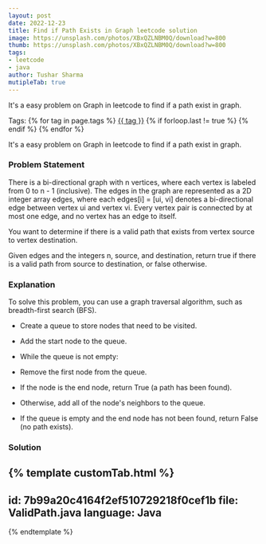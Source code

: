 ```yaml
---
layout: post
date: 2022-12-23
title: Find if Path Exists in Graph leetcode solution
image: https://unsplash.com/photos/XBxQZLNBM0Q/download?w=800
thumb: https://unsplash.com/photos/XBxQZLNBM0Q/download?w=800
tags:
- leetcode
- java
author: Tushar Sharma
mutipleTab: true
---
```


It's a easy problem on Graph in leetcode to find if a path exist in graph.<!-- truncate_here -->
<p>Tags: {% for tag in page.tags %} <a class="mytag" href="/tag/{{ tag }}" title="View posts tagged with &quot;{{ tag }}&quot;">{{ tag }}</a>  {% if forloop.last != true %} {% endif %} {% endfor %} </p>

It's a easy problem on Graph in leetcode to find if a path exist in graph.

### Problem Statement

There is a bi-directional graph with n vertices, where each vertex is labeled from 0 to n - 1 (inclusive). The edges in the graph are represented as a 2D integer array edges, where each edges[i] = [ui, vi] denotes a bi-directional edge between vertex ui and vertex vi. Every vertex pair is connected by at most one edge, and no vertex has an edge to itself.


You want to determine if there is a valid path that exists from vertex source to vertex destination.

Given edges and the integers n, source, and destination, return true if there is a valid path from source to destination, or false otherwise.

### Explanation

To solve this problem, you can use a graph traversal algorithm, such as breadth-first search (BFS).

* Create a queue to store nodes that need to be visited.

* Add the start node to the queue.

* While the queue is not empty:

* Remove the first node from the queue.

* If the node is the end node, return True (a path has been found).

* Otherwise, add all of the node's neighbors to the queue.

* If the queue is empty and the end node has not been found, return False (no path exists).


### Solution

{% template customTab.html %}
---
id: 7b99a20c4164f2ef510729218f0cef1b
file: ValidPath.java
language: Java
---
{% endtemplate %}
